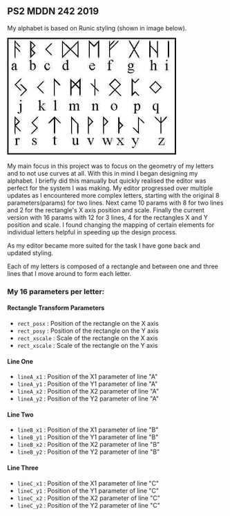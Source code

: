 ## PS2 MDDN 242 2019


My alphabet is based on Runic styling (shown in image below).

![alt text](/blog_images/runic.jpg "Precedent image")

My main focus in this project was to focus on the geometry of my letters and to not use curves at all. With this in mind I began designing my alphabet. I briefly did this manually but quickly realised the editor was perfect for the system I was making. My editor progressed over multiple updates as I encountered more complex letters, starting with the original 8 parameters(params) for two lines. Next came 10 params with 8 for two lines and 2 for the rectangle's X axis position and scale. Finally the current version with 16 params with 12 for 3 lines, 4 for the rectangles X and Y position and scale. I found changing the mapping of certain elements for individual letters helpful in speeding up the design process.

As my editor became more suited for the task I have gone back and updated styling.




 Each of my letters is composed of a rectangle and between one and three lines that I move around to form each letter.

### My 16 parameters per letter:

#### Rectangle Transform Parameters
  * `rect_posx` : Position of the rectangle on the X axis
  * `rect_posy` : Position of the rectangle on the Y axis
  * `rect_xscale` : Scale of the rectangle on the X axis
  * `rect_xscale` : Scale of the rectangle on the Y axis

####   Line One

  * `lineA_x1` : Position of the X1 parameter of line "A"
  * `lineA_y1` : Position of the Y1 parameter of line "A"
  * `lineA_x2` : Position of the X2 parameter of line "A"
  * `lineA_y2` : Position of the Y2 parameter of line "A"


####   Line Two

  * `lineB_x1` : Position of the X1 parameter of line "B"
  * `lineB_y1` : Position of the Y1 parameter of line "B"
  * `lineB_x2` : Position of the X2 parameter of line "B"
  * `lineB_y2` : Position of the Y2 parameter of line "B"

  
####   Line Three
  * `lineC_x1` : Position of the X1 parameter of line "C"
  * `lineC_y1` : Position of the Y1 parameter of line "C"
  * `lineC_x2` : Position of the X2 parameter of line "C"
  * `lineC_y2` : Position of the Y2 parameter of line "C"
